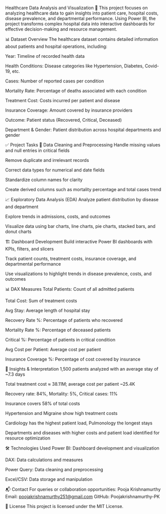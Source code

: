 Healthcare Data Analysis and Visualization 🏥
This project focuses on analyzing healthcare data to gain insights into patient care, hospital costs, disease prevalence, and departmental performance. Using Power BI, the project transforms complex hospital data into interactive dashboards for effective decision-making and resource management.

📊 Dataset Overview
The healthcare dataset contains detailed information about patients and hospital operations, including:

Year: Timeline of recorded health data

Health Conditions: Disease categories like Hypertension, Diabetes, Covid-19, etc.

Cases: Number of reported cases per condition

Mortality Rate: Percentage of deaths associated with each condition

Treatment Cost: Costs incurred per patient and disease

Insurance Coverage: Amount covered by insurance providers

Outcome: Patient status (Recovered, Critical, Deceased)

Department & Gender: Patient distribution across hospital departments and gender

✅ Project Tasks
🔧 Data Cleaning and Preprocessing
Handle missing values and null entries in critical fields

Remove duplicate and irrelevant records

Correct data types for numerical and date fields

Standardize column names for clarity

Create derived columns such as mortality percentage and total cases trend

📈 Exploratory Data Analysis (EDA)
Analyze patient distribution by disease and department

Explore trends in admissions, costs, and outcomes

Visualize data using bar charts, line charts, pie charts, stacked bars, and donut charts

🏗 Dashboard Development
Build interactive Power BI dashboards with KPIs, filters, and slicers

Track patient counts, treatment costs, insurance coverage, and departmental performance

Use visualizations to highlight trends in disease prevalence, costs, and outcomes

📊 DAX Measures
Total Patients: Count of all admitted patients

Total Cost: Sum of treatment costs

Avg Stay: Average length of hospital stay

Recovery Rate %: Percentage of patients who recovered

Mortality Rate %: Percentage of deceased patients

Critical %: Percentage of patients in critical condition

Avg Cost per Patient: Average cost per patient

Insurance Coverage %: Percentage of cost covered by insurance

📌 Insights & Interpretation
1,500 patients analyzed with an average stay of ~7.3 days

Total treatment cost ≈ 38.11M; average cost per patient ~25.4K

Recovery rate: 84%, Mortality: 5%, Critical cases: 11%

Insurance covers 58% of total costs

Hypertension and Migraine show high treatment costs

Cardiology has the highest patient load, Pulmonology the longest stays

Departments and diseases with higher costs and patient load identified for resource optimization

🛠 Technologies Used
Power BI: Dashboard development and visualization

DAX: Data calculations and measures

Power Query: Data cleaning and preprocessing

Excel/CSV: Data storage and manipulation

📬 Contact
For queries or collaboration opportunities:
Pooja Krishnamurthy
Email: poojakrishnamurthy251@gmail.com
GitHub: Poojakrishnamurthy-PK

📄 License
This project is licensed under the MIT License.
